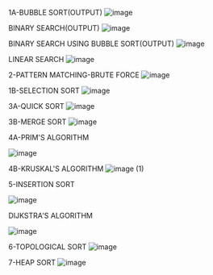 1A-BUBBLE SORT(OUTPUT)
![image](https://github.com/user-attachments/assets/f5517d90-c34b-421c-974f-13fb1892d347)

BINARY SEARCH(OUTPUT)
![image](https://github.com/user-attachments/assets/af5f5292-4e7c-4186-b24f-ee61e771e29c)

BINARY SEARCH USING BUBBLE SORT(OUTPUT)
![image](https://github.com/user-attachments/assets/464dd906-d09d-4ce0-a6d6-21e245e59216)

LINEAR SEARCH
![image](https://github.com/user-attachments/assets/4ceb7021-6154-461f-87cc-e0bd7c95b01d)

2-PATTERN MATCHING-BRUTE FORCE
![image](https://github.com/user-attachments/assets/5784c506-2cdd-4262-9261-7e4031f69aeb)

1B-SELECTION SORT
![image](https://github.com/user-attachments/assets/8d7cc13c-cfa3-46dd-9b76-fba9ada3af5e)

3A-QUICK SORT
![image](https://github.com/user-attachments/assets/41eb81b1-8188-4369-85df-fd22375cdda8)

3B-MERGE SORT
![image](https://github.com/user-attachments/assets/95d9704b-cdc4-4bdf-8a91-bb1366058487)

4A-PRIM'S ALGORITHM

![image](https://github.com/user-attachments/assets/f1a04552-57ec-48f4-9228-465de39da4ec)

4B-KRUSKAL'S ALGORITHM
![image (1)](https://github.com/user-attachments/assets/82e11d2c-6a9a-4c02-bfb4-c5140634b1a2)

5-INSERTION SORT

![image](https://github.com/user-attachments/assets/fdd468db-ee46-4dd2-b218-cd9b3888842c)

DIJKSTRA'S ALGORITHM

![image](https://github.com/user-attachments/assets/7411d037-5686-47fa-82da-91bfadfe2c7e)

6-TOPOLOGICAL SORT
![image](https://github.com/user-attachments/assets/f765155e-86c6-409b-9f78-ce418c62a6cb)

7-HEAP SORT
![image](https://github.com/user-attachments/assets/2c6b0c7e-5c5f-4cf2-af67-6c8aa75fb36d)









